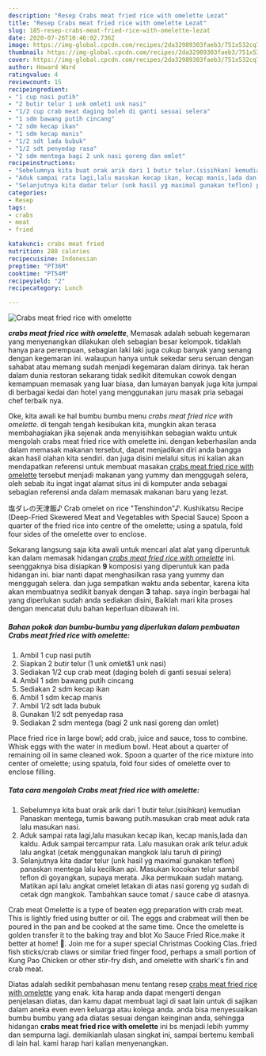 ```yaml
---
description: "Resep Crabs meat fried rice with omelette Lezat"
title: "Resep Crabs meat fried rice with omelette Lezat"
slug: 185-resep-crabs-meat-fried-rice-with-omelette-lezat
date: 2020-07-26T10:46:02.736Z
image: https://img-global.cpcdn.com/recipes/2da32989303faeb3/751x532cq70/crabs-meat-fried-rice-with-omelette-foto-resep-utama.jpg
thumbnail: https://img-global.cpcdn.com/recipes/2da32989303faeb3/751x532cq70/crabs-meat-fried-rice-with-omelette-foto-resep-utama.jpg
cover: https://img-global.cpcdn.com/recipes/2da32989303faeb3/751x532cq70/crabs-meat-fried-rice-with-omelette-foto-resep-utama.jpg
author: Howard Ward
ratingvalue: 4
reviewcount: 15
recipeingredient:
- "1 cup nasi putih"
- "2 butir telur 1 unk omlet1 unk nasi"
- "1/2 cup crab meat daging boleh di ganti sesuai selera"
- "1 sdm bawang putih cincang"
- "2 sdm kecap ikan"
- "1 sdm kecap manis"
- "1/2 sdt lada bubuk"
- "1/2 sdt penyedap rasa"
- "2 sdm mentega bagi 2 unk nasi goreng dan omlet"
recipeinstructions:
- "Sebelumnya kita buat orak arik dari 1 butir telur.(sisihkan) kemudian Panaskan mentega, tumis bawang putih.masukan crab meat aduk rata lalu masukan nasi."
- "Aduk sampai rata lagi,lalu masukan kecap ikan, kecap manis,lada dan kaldu. Aduk sampai tercampur rata. Lalu masukan orak arik telur.aduk lalu angkat (cetak menggunakan mangkok lalu taruh di piring)"
- "Selanjutnya kita dadar telur (unk hasil yg maximal gunakan teflon) panaskan mentega lalu kecilkan api. Masukan kocokan telur sambil teflon di goyangkan, supaya merata. Jika permukaan sudah matang. Matikan api lalu angkat omelet letakan di atas nasi goreng yg sudah di cetak dgn mangkok. Tambahkan sauce tomat / sauce cabe di atasnya."
categories:
- Resep
tags:
- crabs
- meat
- fried

katakunci: crabs meat fried 
nutrition: 288 calories
recipecuisine: Indonesian
preptime: "PT36M"
cooktime: "PT54M"
recipeyield: "2"
recipecategory: Lunch

---
```



![Crabs meat fried rice with omelette](https://img-global.cpcdn.com/recipes/2da32989303faeb3/751x532cq70/crabs-meat-fried-rice-with-omelette-foto-resep-utama.jpg)

<b><i>crabs meat fried rice with omelette</i></b>, Memasak adalah sebuah kegemaran yang menyenangkan dilakukan oleh sebagian besar kelompok. tidaklah hanya para perempuan, sebagian laki laki juga cukup banyak yang senang dengan kegemaran ini. walaupun hanya untuk sekedar seru seruan dengan sahabat atau memang sudah menjadi kegemaran dalam dirinya. tak heran dalam dunia restoran sekarang tidak sedikit ditemukan cowok dengan kemampuan memasak yang luar biasa, dan lumayan banyak juga kita jumpai di berbagai kedai dan hotel yang menggunakan juru masak pria sebagai chef terbaik nya.

Oke, kita awali ke hal bumbu bumbu menu <i>crabs meat fried rice with omelette</i>. di tengah tengah kesibukan kita, mungkin akan terasa membahagiakan jika sejenak anda menyisihkan sebagian waktu untuk mengolah crabs meat fried rice with omelette ini. dengan keberhasilan anda dalam memasak makanan tersebut, dapat menjadikan diri anda bangga akan hasil olahan kita sendiri. dan juga disini melalui situs ini kalian akan mendapatkan referensi untuk membuat masakan <u>crabs meat fried rice with omelette</u> tersebut menjadi makanan yang yummy dan menggugah selera, oleh sebab itu ingat ingat alamat situs ini di komputer anda sebagai sebagian referensi anda dalam memasak makanan baru yang lezat.

塩ダレの天津飯♪ Crab omelet on rice &#34;Tenshindon&#34;♪. Kushikatsu Recipe (Deep-Fried Skewered Meat and Vegetables with Special Sauce) Spoon a quarter of the fried rice into centre of the omelette; using a spatula, fold four sides of the omelette over to enclose.


Sekarang langsung saja kita awali untuk mencari alat alat yang diperuntuk kan dalam memasak hidangan <u><i>crabs meat fried rice with omelette</i></u> ini. seenggaknya bisa disiapkan <b>9</b> komposisi yang diperuntuk kan pada hidangan ini. biar nanti dapat menghasilkan rasa yang yummy dan menggugah selera. dan juga sempatkan waktu anda sebentar, karena kita akan membuatnya sedikit banyak dengan <b>3</b> tahap. saya ingin berbagai hal yang diperlukan sudah anda sediakan disini, Baiklah mari kita proses dengan mencatat dulu bahan keperluan dibawah ini.

<!--inarticleads1-->

##### Bahan pokok dan bumbu-bumbu yang diperlukan dalam pembuatan Crabs meat fried rice with omelette:

1. Ambil 1 cup nasi putih
1. Siapkan 2 butir telur (1 unk omlet&amp;1 unk nasi)
1. Sediakan 1/2 cup crab meat (daging boleh di ganti sesuai selera)
1. Ambil 1 sdm bawang putih cincang
1. Sediakan 2 sdm kecap ikan
1. Ambil 1 sdm kecap manis
1. Ambil 1/2 sdt lada bubuk
1. Gunakan 1/2 sdt penyedap rasa
1. Sediakan 2 sdm mentega (bagi 2 unk nasi goreng dan omlet)


Place fried rice in large bowl; add crab, juice and sauce, toss to combine. Whisk eggs with the water in medium bowl. Heat about a quarter of remaining oil in same cleaned wok. Spoon a quarter of the rice mixture into center of omelette; using spatula, fold four sides of omelette over to enclose filling. 

<!--inarticleads2-->

##### Tata cara mengolah Crabs meat fried rice with omelette:

1. Sebelumnya kita buat orak arik dari 1 butir telur.(sisihkan) kemudian Panaskan mentega, tumis bawang putih.masukan crab meat aduk rata lalu masukan nasi.
1. Aduk sampai rata lagi,lalu masukan kecap ikan, kecap manis,lada dan kaldu. Aduk sampai tercampur rata. Lalu masukan orak arik telur.aduk lalu angkat (cetak menggunakan mangkok lalu taruh di piring)
1. Selanjutnya kita dadar telur (unk hasil yg maximal gunakan teflon) panaskan mentega lalu kecilkan api. Masukan kocokan telur sambil teflon di goyangkan, supaya merata. Jika permukaan sudah matang. Matikan api lalu angkat omelet letakan di atas nasi goreng yg sudah di cetak dgn mangkok. Tambahkan sauce tomat / sauce cabe di atasnya.


Crab meat Omelette is a type of beaten egg preparation with crab meat. This is lightly fried using butter or oil. The eggs and crabmeat will then be poured in the pan and be cooked at the same time. Once the omelette is golden transfer it to the baking tray and blot Xo Sauce Fried Rice.make it better at home! 💯. Join me for a super special Christmas Cooking Clas..fried fish sticks/crab claws or similar fried finger food, perhaps a small portion of Kung Pao Chicken or other stir-fry dish, and omelette with shark&#39;s fin and crab meat. 

Diatas adalah sedikit pembahasan menu tentang resep <u>crabs meat fried rice with omelette</u> yang enak. kita harap anda dapat mengerti dengan penjelasan diatas, dan kamu dapat membuat lagi di saat lain untuk di sajikan dalam aneka even even keluarga atau kolega anda. anda bisa menyesuaikan bumbu bumbu yang ada diatas sesuai dengan keinginan anda, sehingga hidangan <b>crabs meat fried rice with omelette</b> ini bs menjadi lebih yummy dan sempurna lagi. demikianlah ulasan singkat ini, sampai bertemu kembali di lain hal. kami harap hari kalian menyenangkan.
